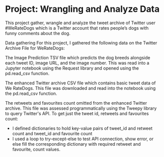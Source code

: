 # Project: Wrangling and Analyze Data

This project gather, wrangle and analyze the tweet archive of Twitter user #WeRateDogs which is a Twitter account that rates people’s dogs with funny comments about the dog.

Data gathering
For this project, I gathered the following data on the Twitter Archive File for WeRateDogs:

The Image Prediction TSV file which predicts the dog breeds alongside each tweet ID, image URL, and the image number. This was read into a Jupyter notebook using the Request library and opened using the pd.read_csv function.

The enhanced Twitter archive CSV file which contains basic tweet data of We RateDogs. This file was downloaded and read into the notebook using the pd.read_csv function.

The retweets and favourites count omitted from the enhanced Twitter archive. This file was assessed programmatically using the Tweepy library to query Twitter's API. To get just the tweet id, retweets and favourites count:
- I defined dictionaries to hold key-value pairs of tweet_id and retweet count and tweet_id and favourite count
- I used a loop to try-except-else to test API connection, show error, or else fill the corresponding dictionary with required retweet and favourite, count values.

